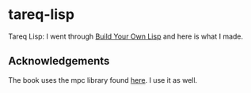 # tareq-lisp
Tareq Lisp: I went through [Build Your Own Lisp](http://www.buildyourownlisp.com) and here is what I made.

## Acknowledgements
The book uses the mpc library found [here](https://github.com/orangeduck/mpc).
I use it as well.

